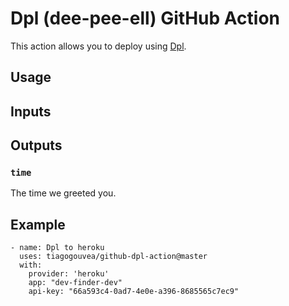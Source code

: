# Dpl (dee-pee-ell) GitHub Action

This action allows you to deploy using [Dpl](https://github.com/travis-ci/dpl).

## Usage


## Inputs



## Outputs

### `time`

The time we greeted you.

## Example 

```
- name: Dpl to heroku
  uses: tiagogouvea/github-dpl-action@master
  with:
    provider: 'heroku'
    app: "dev-finder-dev"
    api-key: "66a593c4-0ad7-4e0e-a396-8685565c7ec9"
```